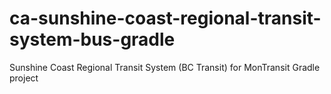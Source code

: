 # ca-sunshine-coast-regional-transit-system-bus-gradle
Sunshine Coast Regional Transit System (BC Transit) for MonTransit Gradle project
